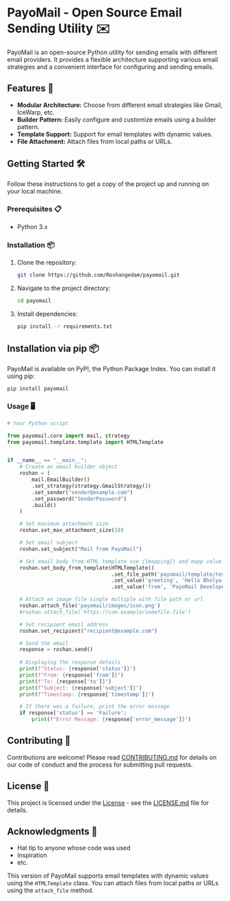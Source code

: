 # PayoMail - Open Source Email Sending Utility ✉️

PayoMail is an open-source Python utility for sending emails with different email providers. It provides a flexible architecture supporting various email strategies and a convenient interface for configuring and sending emails.

## Features 🚀

- **Modular Architecture:** Choose from different email strategies like Gmail, IceWarp, etc.
- **Builder Pattern:** Easily configure and customize emails using a builder pattern.
- **Template Support:** Support for email templates with dynamic values.
- **File Attachment:** Attach files from local paths or URLs.

## Getting Started 🛠️

Follow these instructions to get a copy of the project up and running on your local machine.

### Prerequisites 📋

- Python 3.x

### Installation 📦

1. Clone the repository:

    ```bash
    git clone https://github.com/Roshangedam/payomail.git
    ```

2. Navigate to the project directory:

    ```bash
    cd payomail
    ```

3. Install dependencies:

    ```bash
    pip install -r requirements.txt
    ```

## Installation via pip 📦

PayoMail is available on PyPI, the Python Package Index. You can install it using pip:

```bash
pip install payomail
```

### Usage 🖥️

```python
# Your Python script

from payomail.core import mail, strategy
from payomail.template.template import HTMLTemplate


if __name__ == "__main__":
    # Create an email builder object
    roshan = (
        mail.EmailBuilder()
        .set_strategy(strategy.GmailStrategy())  
        .set_sender("sender@example.com")
        .set_password("SenderPassword")
        .build()
    )

    # Set maximum attachment size
    roshan.set_max_attachment_size(10)

    # Set email subject
    roshan.set_subject("Mail from PayoMail")

    # Set email body from HTML template use {{mapping}} and mapp value of html with .set_value('mapping', 'some value')
    roshan.set_body_from_template(HTMLTemplate()
                                  .set_file_path('payomail/template/test.html')
                                  .set_value('greeting', 'Hello Bholya')
                                  .set_value('from', 'PayoMail Developer'))

    # Attach an image file single multiple with file path or url
    roshan.attach_file('payomail/images/icon.png')
    #roshan.attach_file('https://com.example/somefile.file')

    # Set recipient email address
    roshan.set_recipient("recipient@example.com")

    # Send the email
    response = roshan.send()
    
    # Displaying the response details
    print(f"Status: {response['status']}")
    print(f"From: {response['from']}")
    print(f"To: {response['to']}")
    print(f"Subject: {response['subject']}")
    print(f"Timestamp: {response['timestamp']}")

    # If there was a failure, print the error message
    if response['status'] == 'Failure':
        print(f"Error Message: {response['error_message']}")

```

## Contributing 🤝

Contributions are welcome! Please read [CONTRIBUTING.md](CONTRIBUTING.md) for details on our code of conduct and the process for submitting pull requests.

## License 📄

This project is licensed under the [License](LICENSE.md) - see the [LICENSE.md](LICENSE.md) file for details.

## Acknowledgments 🙌

- Hat tip to anyone whose code was used
- Inspiration
- etc.

This version of PayoMail supports email templates with dynamic values using the `HTMLTemplate` class. You can attach files from local paths or URLs using the `attach_file` method.